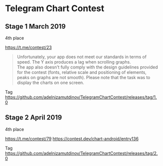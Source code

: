# Telegram Chart Contest

## Stage 1 March 2019

4th place

https://t.me/contest/23

> Unfortunately, your app does not meet our standards in terms of speed. The Y axis produces a lag when scrolling graphs.  
The app also doesn't fully comply with the design guidelines provided for the contest (fonts, relative scale and positioning of elements, peaks on graphs are not smooth). Please note that the task was to display the charts on one screen.

Tag https://github.com/adelnizamutdinov/TelegramChartContest/releases/tag/1.0

## Stage 2 April 2019

4th place

https://t.me/contest/79
https://contest.dev/chart-android/entry136

Tag https://github.com/adelnizamutdinov/TelegramChartContest/releases/tag/2.0
